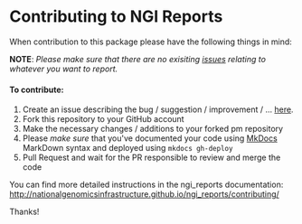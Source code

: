 # Contributing to NGI Reports

When contribution to this package please have the following things in mind:

__NOTE__: _Please make sure that there are no exisiting [issues]((https://github.com/NationalGenomicsInfrastructure/ngi_reports/issues)) relating to whatever you want to report._

#### To contribute:
1. Create an issue describing the bug / suggestion / improvement / ... [here](https://github.com/NationalGenomicsInfrastructure/ngi_reports/issues).
2. Fork this repository to your GitHub account
3. Make the necessary changes / additions to your forked pm repository
4. Please *make sure* that you've documented your code using [MkDocs](http://www.mkdocs.org/) MarkDown syntax and deployed using `mkdocs gh-deploy`
5. Pull Request and wait for the PR responsible to review and merge the code

You can find more detailed instructions in the ngi_reports documentation:
http://nationalgenomicsinfrastructure.github.io/ngi_reports/contributing/

Thanks!
